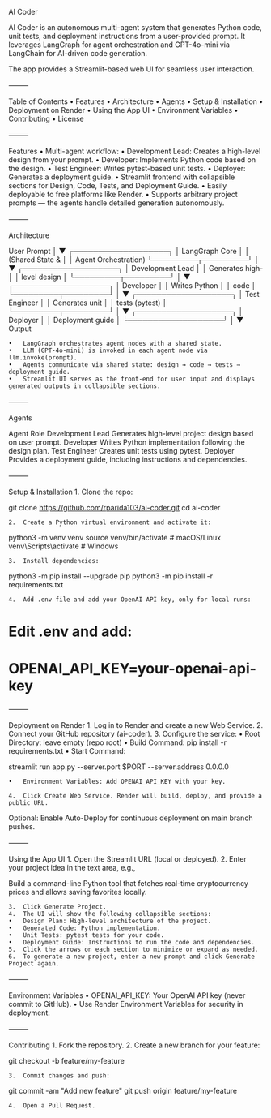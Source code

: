 AI Coder

AI Coder is an autonomous multi-agent system that generates Python code, unit tests, and deployment instructions from a user-provided prompt. It leverages LangGraph for agent orchestration and GPT-4o-mini via LangChain for AI-driven code generation.

The app provides a Streamlit-based web UI for seamless user interaction.

⸻

Table of Contents
	•	Features
	•	Architecture
	•	Agents
	•	Setup & Installation
	•	Deployment on Render
	•	Using the App UI
	•	Environment Variables
	•	Contributing
	•	License

⸻

Features
	•	Multi-agent workflow:
	•	Development Lead: Creates a high-level design from your prompt.
	•	Developer: Implements Python code based on the design.
	•	Test Engineer: Writes pytest-based unit tests.
	•	Deployer: Generates a deployment guide.
	•	Streamlit frontend with collapsible sections for Design, Code, Tests, and Deployment Guide.
	•	Easily deployable to free platforms like Render.
	•	Supports arbitrary project prompts — the agents handle detailed generation autonomously.

⸻

Architecture

User Prompt
     │
     ▼
┌───────────────────┐
│   LangGraph Core  │
│ (Shared State &   │
│   Agent Orchestration)
└─────────┬─────────┘
          │
          ▼
 ┌───────────────────┐
 │ Development Lead  │
 │ Generates high-   │
 │ level design      │
 └─────────┬─────────┘
           │
           ▼
 ┌───────────────────┐
 │ Developer         │
 │ Writes Python     │
 │ code              │
 └─────────┬─────────┘
           │
           ▼
 ┌───────────────────┐
 │ Test Engineer     │
 │ Generates unit    │
 │ tests (pytest)    │
 └─────────┬─────────┘
           │
           ▼
 ┌───────────────────┐
 │ Deployer          │
 │ Deployment guide  │
 └───────────────────┘
           │
           ▼
        Output

	•	LangGraph orchestrates agent nodes with a shared state.
	•	LLM (GPT-4o-mini) is invoked in each agent node via llm.invoke(prompt).
	•	Agents communicate via shared state: design → code → tests → deployment guide.
	•	Streamlit UI serves as the front-end for user input and displays generated outputs in collapsible sections.

⸻

Agents

Agent	Role
Development Lead	Generates high-level project design based on user prompt.
Developer	Writes Python implementation following the design plan.
Test Engineer	Creates unit tests using pytest.
Deployer	Provides a deployment guide, including instructions and dependencies.


⸻

Setup & Installation
	1.	Clone the repo:

git clone https://github.com/rparida103/ai-coder.git
cd ai-coder

	2.	Create a Python virtual environment and activate it:

python3 -m venv venv
source venv/bin/activate   # macOS/Linux
venv\Scripts\activate      # Windows

	3.	Install dependencies:

python3 -m pip install --upgrade pip
python3 -m pip install -r requirements.txt

	4.	Add .env file and add your OpenAI API key, only for local runs:

# Edit .env and add:
# OPENAI_API_KEY=your-openai-api-key


⸻

Deployment on Render
	1.	Log in to Render and create a new Web Service.
	2.	Connect your GitHub repository (ai-coder).
	3.	Configure the service:
	•	Root Directory: leave empty (repo root)
	•	Build Command: pip install -r requirements.txt
	•	Start Command:

streamlit run app.py --server.port $PORT --server.address 0.0.0.0


	•	Environment Variables: Add OPENAI_API_KEY with your key.

	4.	Click Create Web Service. Render will build, deploy, and provide a public URL.

Optional: Enable Auto-Deploy for continuous deployment on main branch pushes.

⸻

Using the App UI
	1.	Open the Streamlit URL (local or deployed).
	2.	Enter your project idea in the text area, e.g.,

Build a command-line Python tool that fetches real-time cryptocurrency prices and allows saving favorites locally.

	3.	Click Generate Project.
	4.	The UI will show the following collapsible sections:
	•	Design Plan: High-level architecture of the project.
	•	Generated Code: Python implementation.
	•	Unit Tests: pytest tests for your code.
	•	Deployment Guide: Instructions to run the code and dependencies.
	5.	Click the arrows on each section to minimize or expand as needed.
	6.	To generate a new project, enter a new prompt and click Generate Project again.

⸻

Environment Variables
	•	OPENAI_API_KEY: Your OpenAI API key (never commit to GitHub).
	•	Use Render Environment Variables for security in deployment.

⸻

Contributing
	1.	Fork the repository.
	2.	Create a new branch for your feature:

git checkout -b feature/my-feature

	3.	Commit changes and push:

git commit -am "Add new feature"
git push origin feature/my-feature

	4.	Open a Pull Request.


